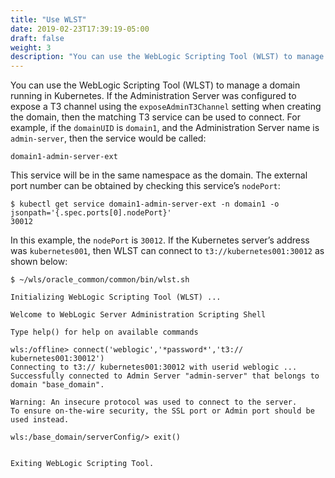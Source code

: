 ```yaml
---
title: "Use WLST"
date: 2019-02-23T17:39:19-05:00
draft: false
weight: 3
description: "You can use the WebLogic Scripting Tool (WLST) to manage a domain running in Kubernetes."
---
```



You can use the WebLogic Scripting Tool (WLST) to manage a domain running in Kubernetes.  If the Administration Server was configured to expose a T3 channel using the `exposeAdminT3Channel` setting when creating the domain, then the matching T3 service can be used to connect.  For example, if the `domainUID` is `domain1`, and the Administration Server name is `admin-server`, then the service would be called:

```
domain1-admin-server-ext
```

This service will be in the same namespace as the domain.  The external port number can be obtained by checking this service’s `nodePort`:

```shell
$ kubectl get service domain1-admin-server-ext -n domain1 -o jsonpath='{.spec.ports[0].nodePort}'
30012
```

In this example, the `nodePort` is `30012`.  If the Kubernetes server’s address was `kubernetes001`, then WLST can connect to `t3://kubernetes001:30012` as shown below:

```shell
$ ~/wls/oracle_common/common/bin/wlst.sh

Initializing WebLogic Scripting Tool (WLST) ...

Welcome to WebLogic Server Administration Scripting Shell

Type help() for help on available commands

wls:/offline> connect('weblogic','*password*','t3:// kubernetes001:30012')
Connecting to t3:// kubernetes001:30012 with userid weblogic ...
Successfully connected to Admin Server "admin-server" that belongs to domain "base_domain".

Warning: An insecure protocol was used to connect to the server.
To ensure on-the-wire security, the SSL port or Admin port should be used instead.

wls:/base_domain/serverConfig/> exit()


Exiting WebLogic Scripting Tool.
```
